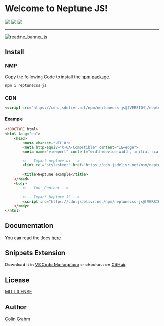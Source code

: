 # Welcome to Neptune JS!

![](https://img.shields.io/github/v/tag/neptune-css/neptune-css?color=%2300AACC) ![](https://img.shields.io/npm/dm/@neptune-css/neptune?color=%2300AACC) ![](https://img.shields.io/npm/l/@neptune-css/neptune?color=%2300AACC) 
***

![readme_banner_js](https://github.com/neptune-css/javascript-api/assets/122671813/42fd3da4-3f6e-42de-b68b-487e5fc7da47)


## Install

### NMP
Copy the following Code to install the [npm package](https://www.npmjs.com/package/neptunecss-js).
```
npm i neptunecss-js
```

### CDN
```html
<script src="https://cdn.jsdelivr.net/npm/neptunecss-js@[VERSION]/neptune.min.js"></script>
```

#### Example
```html
<!DOCTYPE html>
<html lang="en">
    <head>
        <meta charset="UTF-8">
        <meta http-equiv="X-UA-Compatible" content="IE=edge">
        <meta name="viewport" content="width=device-width, initial-scale=1.0">

        <!-- Import neptune ui -->
        <link rel="stylesheet" href="https://cdn.jsdelivr.net/npm/neptunecss@[VERSION]/neptune.min.css">
        
        <title>Neptune example</title>
    </head>
    <body>
        <!-- Your Content -->
        
        <!-- Import Neptune JS -->
        <script src="https://cdn.jsdelivr.net/npm/neptunecss-js@[VERSION]/neptune.min.js"></script>
    </body>
</html>
```

## Documentation
You can read the docs [here](http://neptunecss.org).

## Snippets Extension
Download it in [VS Code Marketplace](https://marketplace.visualstudio.com/items?itemName=NeptuneCSS.neptunecss-snippets) or checkout on [GitHub](https://github.com/neptune-css/neptune-snippets).

## License
[MIT LICENSE](https://github.com/neptune-css/neptune-js/blob/main/LICENSE)

## Author
[Colin Grahm](https://github.com/CGWebDev2003)
